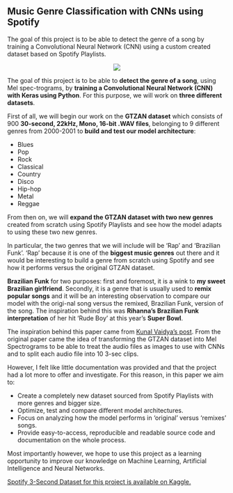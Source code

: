 ## Music Genre Classification with CNNs using Spotify
The goal of this project is to be able to detect the genre of a song by training a Convolutional Neural Network (CNN) using a custom created dataset based on Spotify Playlists.

<p align="center">
  <img src="https://upload.wikimedia.org/wikipedia/commons/thumb/c/c5/Spectrogram-19thC.png/400px-Spectrogram-19thC.png" />
</p>

The goal of this project is to be able to **detect the genre of a song**, using Mel spec-trograms, by **training a Convolutional Neural Network (CNN) with Keras using Python**. For this purpose, we will work on **three different datasets**.

First of all, we will begin our work on the **GTZAN dataset** which consists of 900 **30-second, 22kHz, Mono, 16-bit .WAV files**, belonging to 9 different genres from 2000-2001 to **build and test our model architecture**:

* Blues
* Pop
* Rock
* Classical
* Country
* Disco
* Hip-hop
* Metal
* Reggae

From then on, we will **expand the GTZAN dataset with two new genres** created from scratch using Spotify Playlists and see how the model adapts to using these two new genres. 

In particular, the two genres that we will include will be ‘Rap’ and ‘Brazilian Funk’. ‘Rap’ because it is one of the **biggest music genres** out there and it would be interesting to build a genre from scratch using Spotify and see how it performs versus the original GTZAN dataset.
 
**Brazilian Funk** for two purposes: first and foremost, it is a wink to **my sweet Brazilian girlfriend**. Secondly, it is a genre that is usually used to **remix popular songs** and it will be an interesting observation to compare our model with the origi-nal song versus the remixed, Brazilian Funk, version of the song. The inspiration behind this was **Rihanna’s Brazilian Funk interpretation** of her hit ‘Rude Boy’ at this year’s **Super Bowl**.

The inspiration behind this paper came from [Kunal Vaidya’s post](https://towardsdatascience.com/music-genre-recognition-using-convolutional-neural-networks-cnn-part-1-212c6b93da76). From the original paper came the idea of transforming the GTZAN dataset into Mel Spectrograms to be able to treat the audio files as images to use with CNNs and to split each audio file into 10 3-sec clips.

However, I felt like little documentation was provided and that the project had a lot more to offer and investigate. For this reason, in this paper we aim to:

* Create a completely new dataset sourced from Spotify Playlists with more genres and bigger size.
* Optimize, test and compare different model architectures.
* Focus on analyzing how the model performs in ‘original’ versus ‘remixes’ songs.
* Provide easy-to-access, reproducible and readable source code and documentation on the whole process.

Most importantly however, we hope to use this project as a learning opportunity to improve our knowledge on Machine Learning, Artificial Intelligence and Neural Networks.

[Spotify 3-Second Dataset for this project is available on Kaggle.](https://www.kaggle.com/datasets/mrodriguez2/spotify-3-second-mel-spectrograms)
